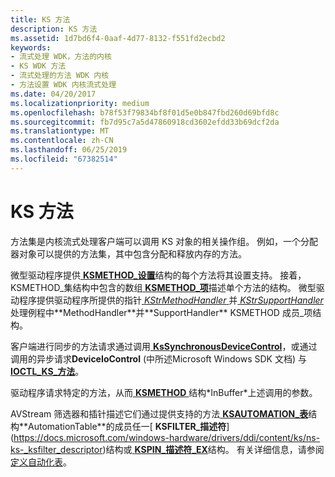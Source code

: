 ```yaml
---
title: KS 方法
description: KS 方法
ms.assetid: 1d7bd6f4-0aaf-4d77-8132-f551fd2ecbd2
keywords:
- 流式处理 WDK，方法的内核
- KS WDK 方法
- 流式处理的方法 WDK 内核
- 方法设置 WDK 内核流式处理
ms.date: 04/20/2017
ms.localizationpriority: medium
ms.openlocfilehash: b78f53f79834bf8f01d5e0b847fbd260d69bfd8c
ms.sourcegitcommit: fb7d95c7a5d47860918cd3602efdd33b69dcf2da
ms.translationtype: MT
ms.contentlocale: zh-CN
ms.lasthandoff: 06/25/2019
ms.locfileid: "67382514"
---
```

# <a name="ks-methods"></a>KS 方法





方法集是内核流式处理客户端可以调用 KS 对象的相关操作组。 例如，一个分配器对象可以提供的方法集，其中包含分配和释放内存的方法。

微型驱动程序提供[ **KSMETHOD\_设置**](https://docs.microsoft.com/windows-hardware/drivers/ddi/content/ks/ns-ks-ksmethod_set)结构的每个方法将其设置支持。 接着，KSMETHOD\_集结构中包含的数组[ **KSMETHOD\_项**](https://docs.microsoft.com/windows-hardware/drivers/ddi/content/ks/ns-ks-ksmethod_item)描述单个方法的结构。 微型驱动程序提供驱动程序所提供的指针[ *KStrMethodHandler* ](https://docs.microsoft.com/windows-hardware/drivers/ddi/content/ks/nc-ks-pfnkshandler)并[ *KStrSupportHandler* ](https://docs.microsoft.com/previous-versions/ff567206(v=vs.85))处理例程中**MethodHandler**并**SupportHandler** KSMETHOD 成员\_项结构。

客户端进行同步的方法请求通过调用[ **KsSynchronousDeviceControl**](https://docs.microsoft.com/windows-hardware/drivers/ddi/content/ksproxy/nf-ksproxy-kssynchronousdevicecontrol)，或通过调用的异步请求**DeviceIoControl** (中所述Microsoft Windows SDK 文档) 与[ **IOCTL\_KS\_方法**](https://docs.microsoft.com/windows-hardware/drivers/ddi/content/ks/ni-ks-ioctl_ks_method)。

驱动程序请求特定的方法，从而[ **KSMETHOD** ](https://docs.microsoft.com/previous-versions/ff563398(v=vs.85))结构*InBuffer*上述调用的参数。

AVStream 筛选器和插针描述它们通过提供支持的方法[ **KSAUTOMATION\_表**](https://docs.microsoft.com/windows-hardware/drivers/ddi/content/ks/ns-ks-ksautomation_table_)结构**AutomationTable**的成员任一[ **KSFILTER\_描述符**](https://docs.microsoft.com/windows-hardware/drivers/ddi/content/ks/ns-ks-_ksfilter_descriptor)结构或[ **KSPIN\_描述符\_EX**](https://docs.microsoft.com/windows-hardware/drivers/ddi/content/ks/ns-ks-_kspin_descriptor_ex)结构。 有关详细信息，请参阅[定义自动化表](defining-automation-tables.md)。

 

 




